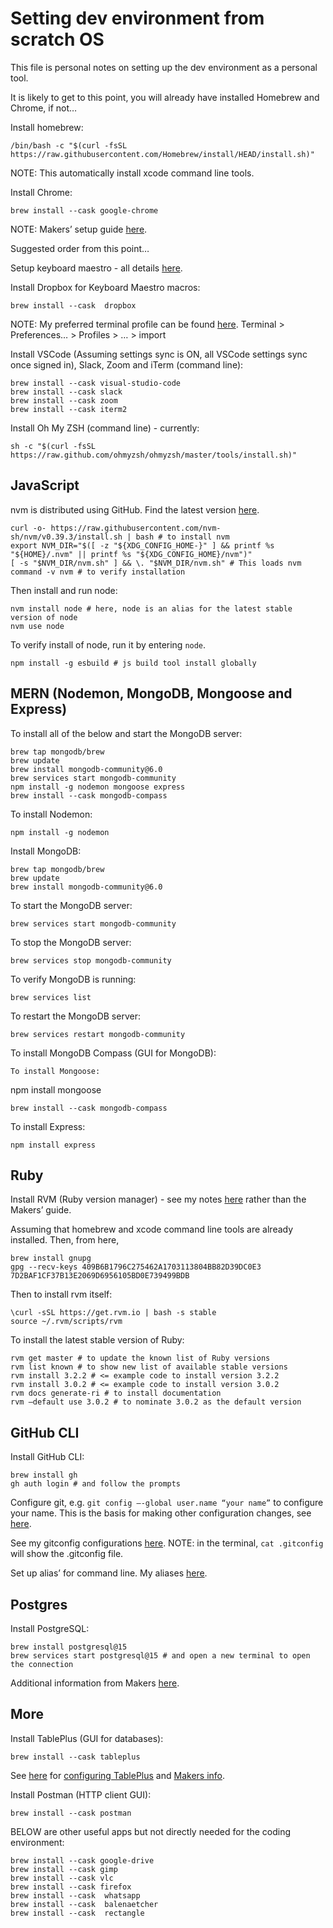 # Setting dev environment from scratch OS

This file is personal notes on setting up the dev environment as a personal tool.

It is likely to get to this point, you will already have installed Homebrew and Chrome, if not…

Install homebrew: 
```
/bin/bash -c "$(curl -fsSL https://raw.githubusercontent.com/Homebrew/install/HEAD/install.sh)"
```
NOTE: This automatically install xcode command line tools.

Install Chrome: 
```
brew install --cask google-chrome
```

NOTE: Makers’ setup guide [here](https://github.com/makersacademy/getting-started/blob/main/setting-up-your-mac.md).

Suggested order from this point…

Setup keyboard maestro - all details [here](https://docs.google.com/document/d/10Tu7gZg3YSOjEJppylCtM4W_PvpOlSa6TabENkKWP18/edit?usp=sharing).

Install Dropbox for Keyboard Maestro macros:
```
brew install --cask  dropbox
```

NOTE: My preferred terminal profile can be found [here](https://drive.google.com/drive/folders/1PqfaIsI-swLBF5ibFG5yhHAJUCXU6crN?usp=sharing). Terminal > Preferences… > Profiles > … > import

Install VSCode (Assuming settings sync is ON, all VSCode settings sync once signed in), Slack, Zoom and iTerm (command line):
```
brew install --cask visual-studio-code
brew install --cask slack
brew install --cask zoom
brew install --cask iterm2
```
Install Oh My ZSH (command line) - currently: 
```
sh -c "$(curl -fsSL https://raw.github.com/ohmyzsh/ohmyzsh/master/tools/install.sh)"
```
## JavaScript
nvm is distributed using GitHub. Find the latest version [here](https://github.com/nvm-sh/nvm#installing-and-updating).
```
curl -o- https://raw.githubusercontent.com/nvm-sh/nvm/v0.39.3/install.sh | bash # to install nvm
export NVM_DIR="$([ -z "${XDG_CONFIG_HOME-}" ] && printf %s "${HOME}/.nvm" || printf %s "${XDG_CONFIG_HOME}/nvm")"
[ -s "$NVM_DIR/nvm.sh" ] && \. "$NVM_DIR/nvm.sh" # This loads nvm
command -v nvm # to verify installation
```
Then install and run node:
```
nvm install node # here, node is an alias for the latest stable version of node
nvm use node
```
To verify install of node, run it by entering `node`.
```
npm install -g esbuild # js build tool install globally
```

## MERN (Nodemon, MongoDB, Mongoose and Express)
To install all of the below and start the MongoDB server:
```
brew tap mongodb/brew
brew update
brew install mongodb-community@6.0
brew services start mongodb-community
npm install -g nodemon mongoose express
brew install --cask mongodb-compass
```
To install Nodemon:
```
npm install -g nodemon
```
Install MongoDB:
```
brew tap mongodb/brew
brew update
brew install mongodb-community@6.0
```
To start the MongoDB server:
```
brew services start mongodb-community
```
To stop the MongoDB server:
```
brew services stop mongodb-community
```
To verify MongoDB is running:
```
brew services list
```
To restart the MongoDB server:
```
brew services restart mongodb-community
```
To install MongoDB Compass (GUI for MongoDB):
```
To install Mongoose:
```
npm install mongoose
```
brew install --cask mongodb-compass
```
To install Express:
```
npm install express
```


## Ruby
Install RVM (Ruby version manager) - see my notes [here](https://docs.google.com/document/d/16G3-ixyX0yHJAy9MevqVIQ8Km5e01OAUD8epqg4h7v0/edit#heading=h.yo6xrg8msfu7) rather than the Makers’ guide.

Assuming that homebrew and xcode command line tools are already installed.
Then, from here, 
```
brew install gnupg
gpg --recv-keys 409B6B1796C275462A1703113804BB82D39DC0E3 7D2BAF1CF37B13E2069D6956105BD0E739499BDB
```
Then to install rvm itself: 
```
\curl -sSL https://get.rvm.io | bash -s stable 
source ~/.rvm/scripts/rvm 
```
To install the latest stable version of Ruby:
```
rvm get master # to update the known list of Ruby versions
rvm list known # to show new list of available stable versions
rvm install 3.2.2 # <= example code to install version 3.2.2
rvm install 3.0.2 # <= example code to install version 3.0.2
rvm docs generate-ri # to install documentation
rvm –default use 3.0.2 # to nominate 3.0.2 as the default version
```
## GitHub CLI
Install GitHub CLI:
```
brew install gh
gh auth login # and follow the prompts
```
Configure git, e.g. `git config –-global user.name “your name”` to configure your name. This is the basis for making other configuration changes, see [here](https://makersacademy.teachable.com/courses/makers-academy-mastery-precourse/lectures/3989157).

See my gitconfig configurations [here](https://docs.google.com/document/d/13pMs0KbL6SVWEqR7BREaDErzdEvKye507XLXTd21dW8/edit?usp=sharing).
NOTE: in the terminal, `cat .gitconfig` will show the .gitconfig file.

Set up alias’ for command line. My aliases [here](https://docs.google.com/document/d/13pMs0KbL6SVWEqR7BREaDErzdEvKye507XLXTd21dW8/edit?usp=sharing).
## Postgres
Install PostgreSQL:
```
brew install postgresql@15
brew services start postgresql@15 # and open a new terminal to open the connection
```
Additional information from Makers [here](https://github.com/makersacademy/databases/blob/main/sql_bites/01_setting_up_database.md).
## More
Install TablePlus (GUI for databases): 
```
brew install --cask tableplus
```
See [here](https://github.com/pablisch/dev-environment-setup/blob/main/configuring_tableplus.md) for [configuring TablePlus](https://github.com/pablisch/dev-environment-setup/blob/main/configuring_tableplus.md) and [Makers info](https://github.com/makersacademy/databases/blob/main/sql_bites/06_using_table_plus.md).

Install Postman (HTTP client GUI):
```
brew install --cask postman
```
BELOW are other useful apps but not directly needed for the coding environment:
```
brew install --cask google-drive 
brew install --cask gimp 
brew install --cask vlc 
brew install --cask firefox 
brew install --cask  whatsapp 
brew install --cask  balenaetcher 
brew install --cask  rectangle 
```








